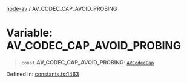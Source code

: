 [node-av](../globals.md) / AV\_CODEC\_CAP\_AVOID\_PROBING

# Variable: AV\_CODEC\_CAP\_AVOID\_PROBING

> `const` **AV\_CODEC\_CAP\_AVOID\_PROBING**: [`AVCodecCap`](../type-aliases/AVCodecCap.md)

Defined in: [constants.ts:1463](https://github.com/seydx/av/blob/f8631fc881b394300b1479f511d55cf1c370a87f/src/constants/constants.ts#L1463)
